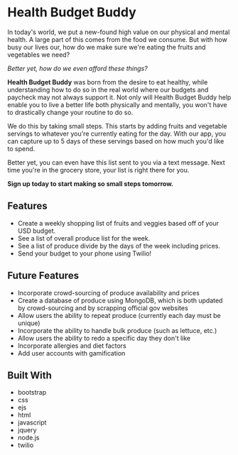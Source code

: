 # Health Budget Buddy

In today's world, we put a new-found high value on our physical and mental health. A large part of this comes from the food we consume. But with how busy our lives our, how do we make sure we're eating the fruits and vegetables we need?

_Better yet, how do we even afford these things?_

**Health Budget Buddy** was born from the desire to eat healthy, while understanding how to do so in the real world where our budgets and paycheck may not always support it. Not only will Health Budget Buddy help enable you to live a better life both physically and mentally, you won't have to drastically change your routine to do so.

We do this by taking small steps. This starts by adding fruits and vegetable servings to whatever you're currently eating for the day. With our app, you can capture up to 5 days of these servings based on how much you'd like to spend.

Better yet, you can even have this list sent to you via a text message. Next time you're in the grocery store, your list is right there for you. 

**Sign up today to start making so small steps tomorrow.**

## Features
- Create a weekly shopping list of fruits and veggies based off of your USD budget.
- See a list of overall produce list for the week.
- See a list of produce divide by the days of the week including prices.
- Send your budget to your phone using Twilio!

## Future Features
- Incorporate crowd-sourcing of produce availability and prices
- Create a database of produce using MongoDB, which is both updated by crowd-sourcing and by scrapping official gov websites
- Allow users the ability to repeat produce (currently each day must be unique)
- Incorporate the ability to handle bulk produce (such as lettuce, etc.)
- Allow users the ability to redo a specific day they don't like
- Incorporate allergies and diet factors
- Add user accounts with gamification

## Built With
- bootstrap
- css
- ejs
- html
- javascript
- jquery
- node.js
- twilio
